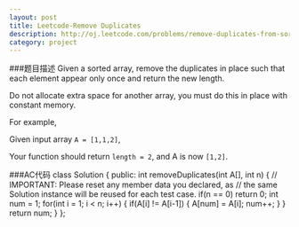 ```yaml
---
layout: post
title: Leetcode-Remove Duplicates
description: http://oj.leetcode.com/problems/remove-duplicates-from-sorted-array/
category: project
---
```

###题目描述
Given a sorted array, remove the duplicates in place such that each element appear only once and return the new length.

Do not allocate extra space for another array, you must do this in place with constant memory.

For example,

Given input array `A = [1,1,2]`,

Your function should return `length = 2`, and A is now `[1,2]`.

###AC代码
		class Solution {
		public:
		    int removeDuplicates(int A[], int n) {
			// IMPORTANT: Please reset any member data you declared, as
			// the same Solution instance will be reused for each test case.
			if(n == 0)
			    return 0;
			int num = 1;
			for(int i = 1; i < n; i++)
			{
			    if(A[i] != A[i-1])
			    {
				A[num] = A[i];
				num++;
			    }
			}
			return num;
		    }
		};

